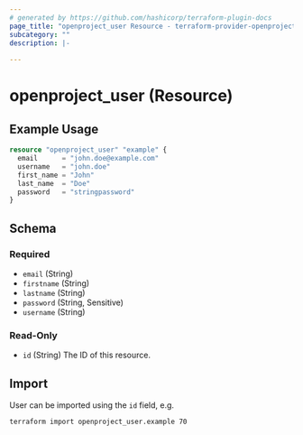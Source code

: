 ```yaml
---
# generated by https://github.com/hashicorp/terraform-plugin-docs
page_title: "openproject_user Resource - terraform-provider-openproject"
subcategory: ""
description: |-
  
---
```


# openproject_user (Resource)

## Example Usage

```terraform
resource "openproject_user" "example" {
  email      = "john.doe@example.com"
  username   = "john.doe"
  first_name = "John"
  last_name  = "Doe"
  password   = "stringpassword"
}
```

<!-- schema generated by tfplugindocs -->
## Schema

### Required

- `email` (String)
- `firstname` (String)
- `lastname` (String)
- `password` (String, Sensitive)
- `username` (String)

### Read-Only

- `id` (String) The ID of this resource.

## Import

User can be imported using the `id` field, e.g.

```hcl
terraform import openproject_user.example 70
```